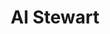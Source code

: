 ---
title: "Al Stewart"
summary: "Scottish singer-songwriter best known for his song, \"Year Of The Cat\". **Born:** 5th September 1945, in Greenock, Renfrewshire, Scotland."
image: "al-stewart.jpg"
---